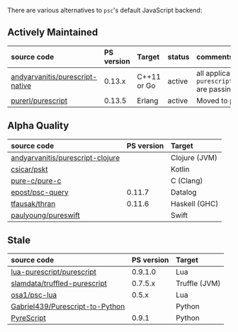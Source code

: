There are various alternatives to `psc`'s default JavaScript backend:

## Actively Maintained

| source code                                                                           | PS version | Target        | status   | comments               | 
|:--------------------------------------------------------------------------------------|:-----------|:--------------|:------|:-----------------------|
| [andyarvanitis/purescript-native](https://github.com/andyarvanitis/purescript-native)             | 0.13.x    | C++11 or Go         | active | all applicable tests in `purescript/tests/purs/passing` are passing |
| [purerl/purescript](https://github.com/purerl/purescript) | 0.13.5 | Erlang | active | Moved to [purerl/purerl](https://github.com/purerl/purerl)

## Alpha Quality

| source code                                                                             | PS version | Target        | 
|:----------------------------------------------------------------------------------------|:-----------|:--------------|
| [andyarvanitis/purescript-clojure](https://github.com/andyarvanitis/purescript-clojure) |            | Clojure (JVM) |
| [csicar/pskt](https://github.com/csicar/pskt)                                           |            | Kotlin        |
| [pure-c/pure-c](https://github.com/pure-c/pure-c)                                       |            | C (Clang)     |
| [epost/psc-query](https://github.com/epost/psc-query)                                   | 0.11.7     | Datalog       |
| [tfausak/thran](https://github.com/tfausak/thran)                                       | 0.11.6     | Haskell (GHC) |
| [paulyoung/pureswift](https://github.com/paulyoung/pureswift)                           |            | Swift         |

## Stale

| source code                                                                           | PS version | Target        |
|:--------------------------------------------------------------------------------------|:-----------|:--------------|
| [lua-purescript/purescript](https://github.com/lua-purescript/purescript)             | 0.9.1.0    | Lua           |
| [slamdata/truffled-purescript](https://github.com/slamdata/truffled-purescript)       | 0.7.5.x    | Truffle (JVM) |
| [osa1/psc-lua](https://github.com/osa1/psc-lua)                                       | 0.5.x      | Lua           |
| [Gabriel439/Purescript-to-Python](https://github.com/Gabriel439/Purescript-to-Python) |            | Python        |
| [PyreScript](https://github.com/joneshf/pyrescript)                                   | 0.9.1      | Python        |
